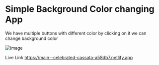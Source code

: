 # Simple Background Color changing App

We have multiple buttons with different color by clicking on it we can change background color

![image](https://github.com/alokprinc/background_button/assets/90169991/c95cfdd1-fbc5-4d1f-bb8a-10333695d0f4)

Live Link https://main--celebrated-cassata-a58db7.netlify.app
